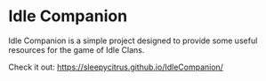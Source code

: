 # Idle Companion

Idle Companion is a simple project designed to provide some useful resources for the game of Idle Clans.

Check it out: https://sleepycitrus.github.io/IdleCompanion/
